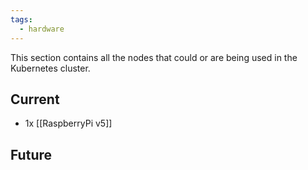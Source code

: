 ```yaml
---
tags:
  - hardware
---
```

This section contains all the nodes that could or are being used in the Kubernetes cluster.

## Current
- 1x [[RaspberryPi v5]]

## Future
